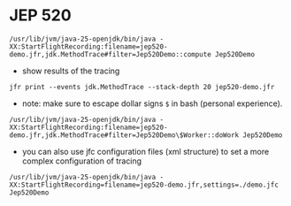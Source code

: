 # JEP 520
`/usr/lib/jvm/java-25-openjdk/bin/java -XX:StartFlightRecording:filename=jep520-demo.jfr,jdk.MethodTrace#filter=Jep520Demo::compute Jep520Demo`

  * show results of the tracing

`jfr print --events jdk.MethodTrace --stack-depth 20 jep520-demo.jfr`

  * note: make sure to escape dollar signs `$` in bash (personal experience).

`/usr/lib/jvm/java-25-openjdk/bin/java -XX:StartFlightRecording:filename=jep520-demo.jfr,jdk.MethodTrace#filter=Jep520Demo\$Worker::doWork Jep520Demo`

  * you can also use jfc configuration files (xml structure) to set a more complex configuration of tracing

`/usr/lib/jvm/java-25-openjdk/bin/java -XX:StartFlightRecording=filename=jep520-demo.jfr,settings=./demo.jfc   Jep520Demo`

